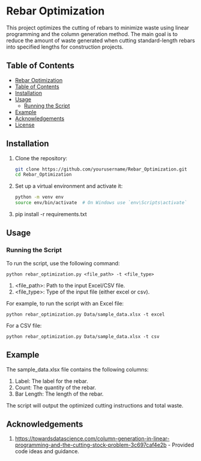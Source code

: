 # Rebar Optimization

This project optimizes the cutting of rebars to minimize waste using linear programming and the column generation method. The main goal is to reduce the amount of waste generated when cutting standard-length rebars into specified lengths for construction projects.

## Table of Contents

- [Rebar Optimization](#rebar-optimization)
- [Table of Contents](#table-of-contents)
- [Installation](#installation)
- [Usage](#usage)
  - [Running the Script](#running-the-script)
- [Example](#example)
- [Acknowledgements](#acknowledgements)
- [License](#license)


## Installation

1. Clone the repository:

    ```sh
    git clone https://github.com/yourusername/Rebar_Optimization.git
    cd Rebar_Optimization

2. Set up a virtual environment and activate it:
    ```sh
    python -m venv env
    source env/bin/activate  # On Windows use `env\Scripts\activate`

3. pip install -r requirements.txt

## Usage

### Running the Script

To run the script, use the following command:

    python rebar_optimization.py <file_path> -t <file_type>
    

1. <file_path>: Path to the input Excel/CSV file.
2. <file_type>: Type of the input file (either excel or csv).

For example, to run the script with an Excel file:

    python rebar_optimization.py Data/sample_data.xlsx -t excel

For a CSV file:

    python rebar_optimization.py Data/sample_data.xlsx -t csv

## Example

The sample_data.xlsx file contains the following columns:

1. Label: The label for the rebar.
2. Count: The quantity of the rebar.
3. Bar Length: The length of the rebar.

The script will output the optimized cutting instructions and total waste.

## Acknowledgements

1. https://towardsdatascience.com/column-generation-in-linear-programming-and-the-cutting-stock-problem-3c697caf4e2b - Provided code ideas and guidance.




